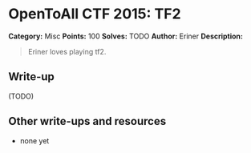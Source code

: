 # OpenToAll CTF 2015: TF2

**Category:** Misc
**Points:** 100
**Solves:** TODO
**Author:** Eriner
**Description:** 

> Eriner loves playing tf2.

## Write-up

(TODO)

## Other write-ups and resources

* none yet